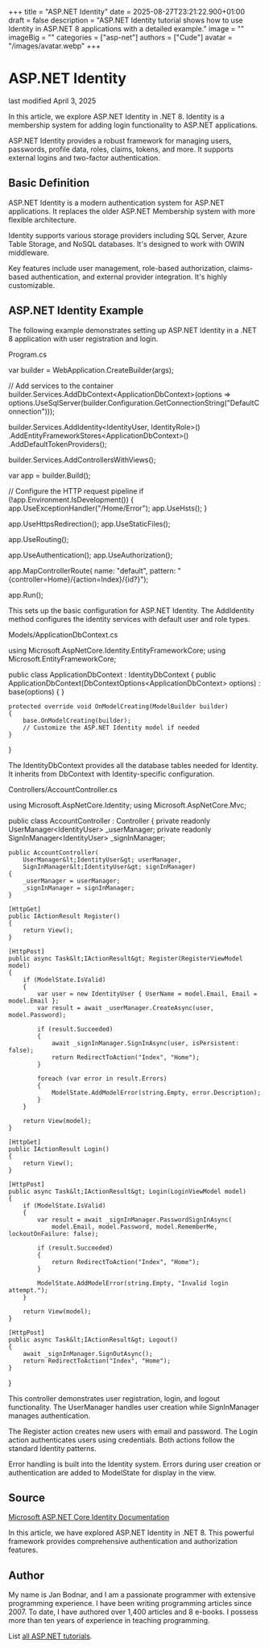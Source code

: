 +++
title = "ASP.NET Identity"
date = 2025-08-27T23:21:22.900+01:00
draft = false
description = "ASP.NET Identity tutorial shows how to use Identity in ASP.NET 8 applications with a detailed example."
image = ""
imageBig = ""
categories = ["asp-net"]
authors = ["Cude"]
avatar = "/images/avatar.webp"
+++

# ASP.NET Identity

last modified April 3, 2025

In this article, we explore ASP.NET Identity in .NET 8. Identity is a membership
system for adding login functionality to ASP.NET applications.

ASP.NET Identity provides a robust framework for managing users, passwords,
profile data, roles, claims, tokens, and more. It supports external logins and
two-factor authentication.

## Basic Definition

ASP.NET Identity is a modern authentication system for ASP.NET applications. It
replaces the older ASP.NET Membership system with more flexible architecture.

Identity supports various storage providers including SQL Server, Azure Table
Storage, and NoSQL databases. It's designed to work with OWIN middleware.

Key features include user management, role-based authorization, claims-based
authentication, and external provider integration. It's highly customizable.

## ASP.NET Identity Example

The following example demonstrates setting up ASP.NET Identity in a .NET 8
application with user registration and login.

Program.cs
  

var builder = WebApplication.CreateBuilder(args);

// Add services to the container
builder.Services.AddDbContext&lt;ApplicationDbContext&gt;(options =&gt;
    options.UseSqlServer(builder.Configuration.GetConnectionString("DefaultConnection")));

builder.Services.AddIdentity&lt;IdentityUser, IdentityRole&gt;()
    .AddEntityFrameworkStores&lt;ApplicationDbContext&gt;()
    .AddDefaultTokenProviders();

builder.Services.AddControllersWithViews();

var app = builder.Build();

// Configure the HTTP request pipeline
if (!app.Environment.IsDevelopment())
{
    app.UseExceptionHandler("/Home/Error");
    app.UseHsts();
}

app.UseHttpsRedirection();
app.UseStaticFiles();

app.UseRouting();

app.UseAuthentication();
app.UseAuthorization();

app.MapControllerRoute(
    name: "default",
    pattern: "{controller=Home}/{action=Index}/{id?}");

app.Run();

This sets up the basic configuration for ASP.NET Identity. The
AddIdentity method configures the identity services with default
user and role types.

Models/ApplicationDbContext.cs
  

using Microsoft.AspNetCore.Identity.EntityFrameworkCore;
using Microsoft.EntityFrameworkCore;

public class ApplicationDbContext : IdentityDbContext
{
    public ApplicationDbContext(DbContextOptions&lt;ApplicationDbContext&gt; options)
        : base(options)
    {
    }

    protected override void OnModelCreating(ModelBuilder builder)
    {
        base.OnModelCreating(builder);
        // Customize the ASP.NET Identity model if needed
    }
}

The IdentityDbContext provides all the database tables needed for
Identity. It inherits from DbContext with Identity-specific
configuration.

Controllers/AccountController.cs
  

using Microsoft.AspNetCore.Identity;
using Microsoft.AspNetCore.Mvc;

public class AccountController : Controller
{
    private readonly UserManager&lt;IdentityUser&gt; _userManager;
    private readonly SignInManager&lt;IdentityUser&gt; _signInManager;

    public AccountController(
        UserManager&lt;IdentityUser&gt; userManager,
        SignInManager&lt;IdentityUser&gt; signInManager)
    {
        _userManager = userManager;
        _signInManager = signInManager;
    }

    [HttpGet]
    public IActionResult Register()
    {
        return View();
    }

    [HttpPost]
    public async Task&lt;IActionResult&gt; Register(RegisterViewModel model)
    {
        if (ModelState.IsValid)
        {
            var user = new IdentityUser { UserName = model.Email, Email = model.Email };
            var result = await _userManager.CreateAsync(user, model.Password);

            if (result.Succeeded)
            {
                await _signInManager.SignInAsync(user, isPersistent: false);
                return RedirectToAction("Index", "Home");
            }

            foreach (var error in result.Errors)
            {
                ModelState.AddModelError(string.Empty, error.Description);
            }
        }

        return View(model);
    }

    [HttpGet]
    public IActionResult Login()
    {
        return View();
    }

    [HttpPost]
    public async Task&lt;IActionResult&gt; Login(LoginViewModel model)
    {
        if (ModelState.IsValid)
        {
            var result = await _signInManager.PasswordSignInAsync(
                model.Email, model.Password, model.RememberMe, lockoutOnFailure: false);

            if (result.Succeeded)
            {
                return RedirectToAction("Index", "Home");
            }

            ModelState.AddModelError(string.Empty, "Invalid login attempt.");
        }

        return View(model);
    }

    [HttpPost]
    public async Task&lt;IActionResult&gt; Logout()
    {
        await _signInManager.SignOutAsync();
        return RedirectToAction("Index", "Home");
    }
}

This controller demonstrates user registration, login, and logout functionality.
The UserManager handles user creation while SignInManager
manages authentication.

The Register action creates new users with email and password. The
Login action authenticates users using credentials. Both actions
follow the standard Identity patterns.

Error handling is built into the Identity system. Errors during user creation or
authentication are added to ModelState for display in the view.

## Source

[Microsoft ASP.NET Core Identity Documentation](https://learn.microsoft.com/en-us/aspnet/core/security/authentication/identity?view=aspnetcore-8.0)

In this article, we have explored ASP.NET Identity in .NET 8. This powerful
framework provides comprehensive authentication and authorization features.

## Author

My name is Jan Bodnar, and I am a passionate programmer with extensive
programming experience. I have been writing programming articles since 2007.
To date, I have authored over 1,400 articles and 8 e-books. I possess more
than ten years of experience in teaching programming.

List [all ASP.NET tutorials](/all/#asp-net).